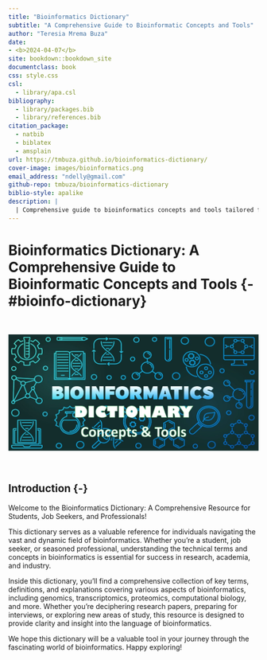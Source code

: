 ```yaml
---
title: "Bioinformatics Dictionary"
subtitle: "A Comprehensive Guide to Bioinformatic Concepts and Tools"
author: "Teresia Mrema Buza"
date:
- <b>2024-04-07</b>
site: bookdown::bookdown_site
documentclass: book
css: style.css
csl: 
  - library/apa.csl
bibliography:
  - library/packages.bib
  - library/references.bib
citation_package:
  - natbib
  - biblatex
  - amsplain
url: https://tmbuza.github.io/bioinformatics-dictionary/
cover-image: images/bioinformatics.png
email_address: "ndelly@gmail.com"
github-repo: tmbuza/bioinformatics-dictionary
biblio-style: apalike
description: |
  | Comprehensive guide to bioinformatics concepts and tools tailored for enthusiastic users, encompassing various fields within the domain."
---
```


<!-- # Google fonts -->
<link rel="preconnect" href="https://fonts.googleapis.com">
<link rel="preconnect" href="https://fonts.gstatic.com" crossorigin>
<link href="https://fonts.googleapis.com/css2?family=Anton" rel="stylesheet">
<link href="https://fonts.googleapis.com/css2?family=Roboto:wght@100;300;400;500;700,900&display=swap" rel="stylesheet">
<link href="https://fonts.googleapis.com/css2?family=Oswald:wght@300;400;700&display=swap" rel="stylesheet">
<link href="https://fonts.googleapis.com/css2?family=Merriweather:wght@300;400;700&display=swap" rel="stylesheet">
<link href="https://fonts.googleapis.com/css2?family=Montserrat:wght@100;200;300;400;700&display=swap" rel="stylesheet">

<!-- # CSS -->
<link rel="stylesheet" href="https://cdnjs.cloudflare.com/ajax/libs/font-awesome/5.15.3/css/all.min.css">
<link rel="stylesheet" href="https://cdnjs.cloudflare.com/ajax/libs/animate.css/4.1.1/animate.min.css">




# Bioinformatics Dictionary: A Comprehensive Guide to Bioinformatic Concepts and Tools {-#bioinfo-dictionary}

<br>

![](images/bioinformatics.png)

<br>

## Introduction {-}

Welcome to the Bioinformatics Dictionary: A Comprehensive Resource for Students, Job Seekers, and Professionals!

This dictionary serves as a valuable reference for individuals navigating the vast and dynamic field of bioinformatics. Whether you’re a student, job seeker, or seasoned professional, understanding the technical terms and concepts in bioinformatics is essential for success in research, academia, and industry.

Inside this dictionary, you’ll find a comprehensive collection of key terms, definitions, and explanations covering various aspects of bioinformatics, including genomics, transcriptomics, proteomics, computational biology, and more. Whether you’re deciphering research papers, preparing for interviews, or exploring new areas of study, this resource is designed to provide clarity and insight into the language of bioinformatics.

We hope this dictionary will be a valuable tool in your journey through the fascinating world of bioinformatics. Happy exploring!


